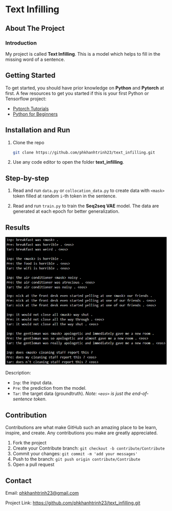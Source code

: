 # Text Infilling


## About The Project


### Introduction

My project is called **Text Infilling**. This is a model which helps to fill in the missing word of a sentence.

## Getting Started

To get started, you should have prior knowledge on **Python** and **Pytorch** at first. A few resources to get you started if this is your first Python or Tensorflow project:

- [Pytorch Tutorials](https://pytorch.org/tutorials/)
- [Python for Beginners](https://www.python.org/about/gettingstarted/)


## Installation and Run

1. Clone the repo

   ```sh
   git clone https://github.com/phkhanhtrinh23/text_infilling.git
   ```
  
2. Use any code editor to open the folder **text_infilling**.


## Step-by-step

1. Read and run `data.py` or `collocation_data.py` to create data with `<mask>` token filled at random `i`-th token in the sentence.

2. Read and run `train.py` to train the **Seq2seq VAE** model. The data are generated at each epoch for better generalization.

## Results
<img src="./output.png"/>

Description:
- `Inp`: the input data.
- `Pre`: the prediction from the model.
- `Tar`: the target data (groundtruth).
*Note: `<eos>` is just the end-of-sentence token.*


## Contribution

Contributions are what make GitHub such an amazing place to be learn, inspire, and create. Any contributions you make are greatly appreciated.

1. Fork the project
2. Create your Contribute branch: `git checkout -b contribute/Contribute`
3. Commit your changes: `git commit -m 'add your messages'`
4. Push to the branch: `git push origin contribute/Contribute`
5. Open a pull request


## Contact

Email: phkhanhtrinh23@gmail.com

Project Link: https://github.com/phkhanhtrinh23/text_infilling.git